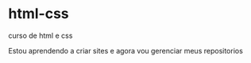 # html-css
 curso de html e css

Estou aprendendo a criar sites e agora vou gerenciar meus repositorios